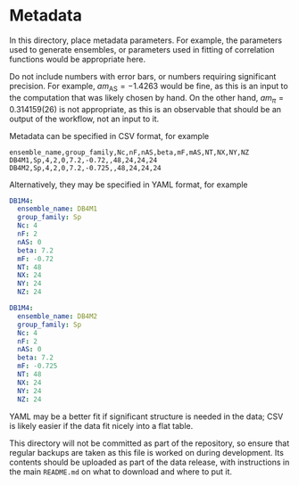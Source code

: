 # Metadata

In this directory,
place metadata parameters.
For example,
the parameters used to generate ensembles,
or parameters used in fitting of correlation functions
would be appropriate here.

Do not include numbers with error bars,
or numbers requiring significant precision.
For example,
$am_{\mathrm{AS}}=-1.4263$ would be fine,
as this is an input to the computation that was likely chosen by hand.
On the other hand,
$am_\pi = 0.314159(26)$ is not appropriate,
as this is an observable that should be an output of the workflow,
not an input to it.

Metadata can be specified in CSV format,
for example

``` csv
ensemble_name,group_family,Nc,nF,nAS,beta,mF,mAS,NT,NX,NY,NZ
DB4M1,Sp,4,2,0,7.2,-0.72,,48,24,24,24
DB4M2,Sp,4,2,0,7.2,-0.725,,48,24,24,24
```

Alternatively,
they may be specified in YAML format,
for example

``` yaml
DB1M4:
  ensemble_name: DB4M1
  group_family: Sp
  Nc: 4
  nF: 2
  nAS: 0
  beta: 7.2
  mF: -0.72
  NT: 48
  NX: 24
  NY: 24
  NZ: 24

DB1M4:
  ensemble_name: DB4M2
  group_family: Sp
  Nc: 4
  nF: 2
  nAS: 0
  beta: 7.2
  mF: -0.725
  NT: 48
  NX: 24
  NY: 24
  NZ: 24
```

YAML may be a better fit if significant structure is needed in the data;
CSV is likely easier if the data fit nicely into a flat table.

This directory will not be committed as part of the repository,
so ensure that regular backups are taken as this file is worked on during development.
Its contents should be uploaded as part of the data release,
with instructions in the main `README.md` on what to download and where to put it.
